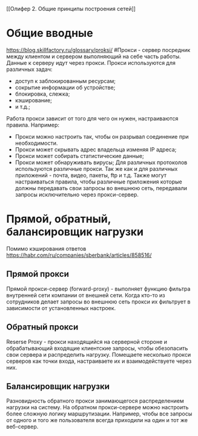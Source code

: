 [[Олифер 2. Общие принципы построения сетей]]
# Общие вводные
https://blog.skillfactory.ru/glossary/proksi/
#Прокси - сервер посредник между клиентом и сервером выполняющий на себе часть работы. Данные к серверу идут через прокси. Прокси используются для различных задач:
- доступ к заблокированным ресурсам;
- сокрытие информации об устройстве;
- блокировка, слежка;
- кэширование;
- и т.д.;

Работа прокси зависит от того для чего он нужен, настраиваются правила. 
Например:
- Прокси можно настроить так, чтобы он разрывал соединение при необходимости. 
- Прокси может скрывать адрес владельца изменяя IP адреса;
- Прокси может собирать статистические данные;
- Прокси может обнаруживать вирусы;
Для различных протоколов используются различные прокси. Так же как и для различных приложений - почта, видео, пакеты, ftp и т.д.
Также могут настраиваться правила, чтобы различные приложения которые должны передавать свои запросы во внешнюю сеть, передавали запросы исключительно через прокси-сервер.
# Прямой, обратный, балансировщик нагрузки
Помимо кэширования ответов
https://habr.com/ru/companies/sberbank/articles/858516/

## Прямой прокси
Прямой прокси-сервер (forward-proxy) - выполняет функцию фильтра внутренней сети компании от внешней сети. Когда кто-то из сотрудников делает запросы во внешнюю сеть прокси их фильтрует в зависимости от установленных настроек.
## Обратный прокси
Reserse Proxy - прокси находящийся на серверной стороне и обрабатывающий входящие клиентские запросы, чтобы обезопасить свои сервера и распределить нагрузку. Помещаете несколько прокси серверов как точки входа, настраиваете их и взаимодействуете через них.
## Балансировщик нагрузки
Разновидность обратного прокси занимающегося распределением нагрузки на систему. На обратном прокси-сервере можно настроить более сложную логику маршрутизации. Например, чтобы все запросы от одного и того же пользователя всегда приходили на один и тот же веб-сервер.